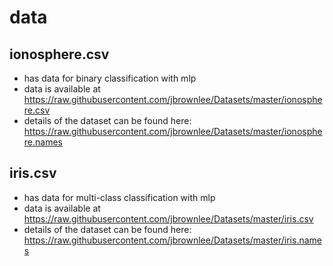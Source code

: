 # data

## ionosphere.csv

* has data for binary classification with mlp
* data is available at https://raw.githubusercontent.com/jbrownlee/Datasets/master/ionosphere.csv
* details of the dataset can be found here: https://raw.githubusercontent.com/jbrownlee/Datasets/master/ionosphere.names

## iris.csv

* has data for multi-class classification with mlp
* data is available at https://raw.githubusercontent.com/jbrownlee/Datasets/master/iris.csv
* details of the dataset can be found here: https://raw.githubusercontent.com/jbrownlee/Datasets/master/iris.names
